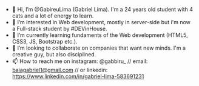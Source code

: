 - 👋 Hi, I’m @GabireuLima (Gabriel Lima). I'm a 24 years old student with 4 cats and a lot of energy to learn.
- 👀 I’m interested in Web development, mostly in server-side but i'm now a Full-stack student by #DEVinHouse.
- 🌱 I’m currently learning fundaments of the Web development (HTML5, CSS3, JS, Bootstrap etc.).
- 💞️ I’m looking to collaborate on companies that want new minds. I'm a creative guy, but also disciplined.
- 📫 How to reach me on instagram: @gabbiru_  // email:  baiagabriel1@gmail.com // or linkedin:  https://www.linkedin.com/in/gabriel-lima-583691231

<!---
GabireuLima/GabireuLima is a ✨ special ✨ repository because its `README.md` (this file) appears on your GitHub profile.
You can click the Preview link to take a look at your changes.
--->
